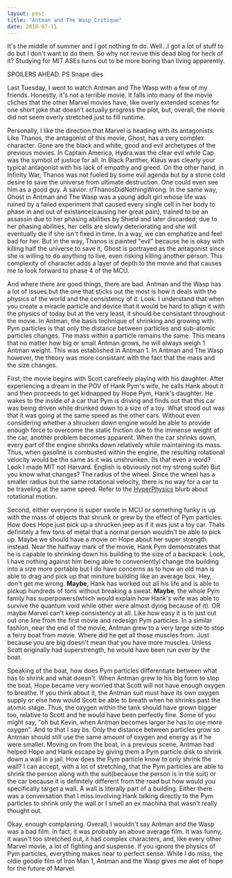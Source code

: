 ```yaml
---
layout: post
title: "Antman and The Wasp Critique"
date: 2018-07-11
---
```

It's the middle of summer and I got nothing to do. Well...I got a lot of stuff to do but I don't want to do them. So why not revive this dead blog for heck of it? Studying for MIT ASEs turns out to be more boring than living apparently.

SPOILERS AHEAD. PS Snape dies

 Last Tuesday, I went to watch Antman and The Wasp with a few of my friends. Honestly, it's not a terrible movie. It falls into many of the movie cliches that the other Marvel movies have, like overly extended scenes for one short joke that doesn't actually progress the plot, but, overall, the movie did not seem overly stretched just to fill runtime.

Personally, I like the direction that Marvel is heading with its antagonists. Like Thanos, the antagonist of this movie, Ghost, has a very complex character. Gone are the black and white, good and evil archetypes of the previous movies. In Captain America, Hydra was the clear evil while Cap was the symbol of justice for all. In Black Panther, Klaus was clearly your typical antagonist with his lack of empathy and greed. On the other hand, in Infinity War, Thanos was not fueled by some evil agenda but by a stone cold desire to save the universe from ultimate destruction. One could even see him as a good guy. A savior. r/ThanosDidNothingWrong. In the same way, Ghost in Antman and The Wasp was a young adult girl whose life was ruined by a failed experiment that caused every single cell in her body to phase in and out of existance(causing her great pain), trained to be an assassin due to her phasing abilities by Shield and later discarded; due to her phasing abilities, her cells are slowly deteriorating and she will eventually die if she isn't fixed in time. In a way, we can emphatize and feel bad for her. But in the way, Thanos is painted "evil" because he is okay with killing half the universe to save it, Ghost is portrayed as the antagonist since she is willing to do anything to live, even risking killing another person. This complexity of character adds a layer of depth to the movie and that causes me to look forward to phase 4 of the MCU. 

And where there are good things, there are bad. Antman and the Wasp has a lot of issues but the one that sticks out the most is how it deals with the physics of the world and the consistency of it. Look. I understand that when you create a miracle particle and device that it would be hard to allign it with the physics of today but at the very least, it should be consistant throughout the movie. 
In Antman, the basis technique of shrinking and growing with Pym particles is that only the distance between particles and sub-atomic particles changes. The mass within a particle remains the same. This means that no matter how big or small Antman grows, he will always weigh 1 Antman weight. This was established in Antman 1. In Antman and The Wasp however, the theory was more consistant with the fact that the mass and the size changes.

First, the movie begins with Scott carefreely playing with his daughter. After experiencing a dream in the POV of Hank Pym's wife, he calls Hank about it and then proceeds to get kidnapped by Hope Pym, Hank's daughter. He wakes to the inside of a car that Pym is driving and finds out that this car was being driven while drunked down to a size of a toy. What stood out was that it was going at the same speed as the other cars. Without even considering whether a shrucken down engine would be able to provide enough force to overcome the static friction due to the immense weight of the car, another problem becomes apparent. When the car shrinks down, every part of the engine shrinks down relatively while maintaining its mass. Thus, when gasoline is combusted within the engine, the resulting rotational velocity would be the same as it was unshrunken. (Is that even a word? Look I made MIT not Harvard. English is obviously not my strong suite) But you know what changes? The radius of the wheel. Since the wheel has a smaller radius but the same rotational velocity, there is no way for a car to be traveling at the same speed. Refer to the <a href="hyperphysics.phy-astr.gsu.edu/hbase/rotq.html#avel">HyperPhysics</a> blurb about rotational motion.

Second, either everyone is super swole in MCU or something funky is up with the mass of objects that shrunk or grew by the effect of Pym particles. How does Hope just pick up a shrucken jeep as if it was just a toy car. Thats definitely a few tons of metal that a normal person wouldn't be able to pick up. Maybe we should have a movie on Hope about her super strength instead. Near the halfway mark of the movie, Hank Pym demonstrates that he is capable to shrinking down his building to the size of a backpack. Look, I have nothing against him being able to convenientlyl change the building into a size more portable but I do have concerns as to how an old man is able to drag and pick up that miniture building like an average box. Hey, don't get me wrong. <strong>Maybe</strong>, Hank has worked out all his life and is able to pickup hundreds of tons without breaking a sweat. <strong>Maybe</strong>, the whole Pym family has superpowers(which would explain how Hank's wife was able to survive the quantum void while other were almost dying because of it). OR maybe Marvel can't keep consistency at all. Like how easy it is to just cut out one line from the first movie and redesign Pym particles. In a similar fashion, near the end of the movie, Antman grew to a very large size to stop a ferry boat from movie. Where did he get all those muscles from. Just because you are big doesn't mean that you have more muscles. Unless Scott originally had superstrength, he would have been run over by the boat. 

Speaking of the boat, how does Pym particles differentiate between what has to shrink and what doesn't. When Antman grew to his big form to stop the boat, Hope became very worried that Scott will not have enough oxygen to breathe. If you think about it, the Antman suit must have its own oxygen supply or else how would Scott be able to breath when he shrinks past the atomic stage. Thus, the oxygen within the tank should have grown bigger too, relative to Scott and he would have been perfectly fine. Some of you might say, "oh but Kevin, when Antman becomes larger he has to use more oxygen". And to that I say bs. Only the distance between particles grow so Antman should still use the same amount of oxygen and energy as if he were smaller. Moving on from the boat, in a previous scene, Antman had helped Hope and Hank escape by giving them a Pym particle disk to shrink down a wall in a jail. How does the Pym particle know to only shrink the wall? I can accept, with a lot of stretching, that the Pym particles are able to shrink the person along with the suit(because the person is in the suit) or the car because it is definitely different from the road but how would you specifically target a wall. A wall is literally part of a building. Either there was a conversation that I miss involving Hank talking directly to the Pym particles to shrink only the wall or I smell an ex machina that wasn't really thought out. 


Okay, enough complaining. Overall, I wouldn't say Antman and the Wasp was a bad film. In fact, it was probably an above average film. It was funny, it wasn't too stretched out, it had complex characters, and, like every other Marvel movie, a lot of fighting and suspense. If you ignore the physics of Pym particles, everything makes near to perfect sense. While I do miss, the oldie goodie film of Iron Man 1, Antman and the Wasp gives me alot of hope for the future of Marvel. 